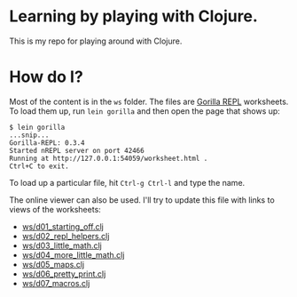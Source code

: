 # Learning by playing with Clojure.

This is my repo for playing around with Clojure.

# How do I?

Most of the content is in the `ws` folder.  The files are [Gorilla REPL](http://gorilla-repl.org/) worksheets.  To load them up, run `lein gorilla` and then open the page that shows up:

```
$ lein gorilla
...snip...
Gorilla-REPL: 0.3.4
Started nREPL server on port 42466
Running at http://127.0.0.1:54059/worksheet.html .
Ctrl+C to exit.
```

To load up a particular file, hit `Ctrl-g Ctrl-l` and type the name.

The online viewer can also be used.  I'll try to update this file with links to views of the worksheets:

* [ws/d01_starting_off.clj](http://viewer.gorilla-repl.org/view.html?source=github&user=justone&repo=cljplay&path=ws/d01_starting_off.clj)
* [ws/d02_repl_helpers.clj](http://viewer.gorilla-repl.org/view.html?source=github&user=justone&repo=cljplay&path=ws/d02_repl_helpers.clj)
* [ws/d03_little_math.clj](http://viewer.gorilla-repl.org/view.html?source=github&user=justone&repo=cljplay&path=ws/d03_little_math.clj)
* [ws/d04_more_little_math.clj](http://viewer.gorilla-repl.org/view.html?source=github&user=justone&repo=cljplay&path=ws/d04_more_little_math.clj)
* [ws/d05_maps.clj](http://viewer.gorilla-repl.org/view.html?source=github&user=justone&repo=cljplay&path=ws/d05_maps.clj)
* [ws/d06_pretty_print.clj](http://viewer.gorilla-repl.org/view.html?source=github&user=justone&repo=cljplay&path=ws/d06_pretty_print.clj)
* [ws/d07_macros.clj](http://viewer.gorilla-repl.org/view.html?source=github&user=justone&repo=cljplay&path=ws/d07_macros.clj)
